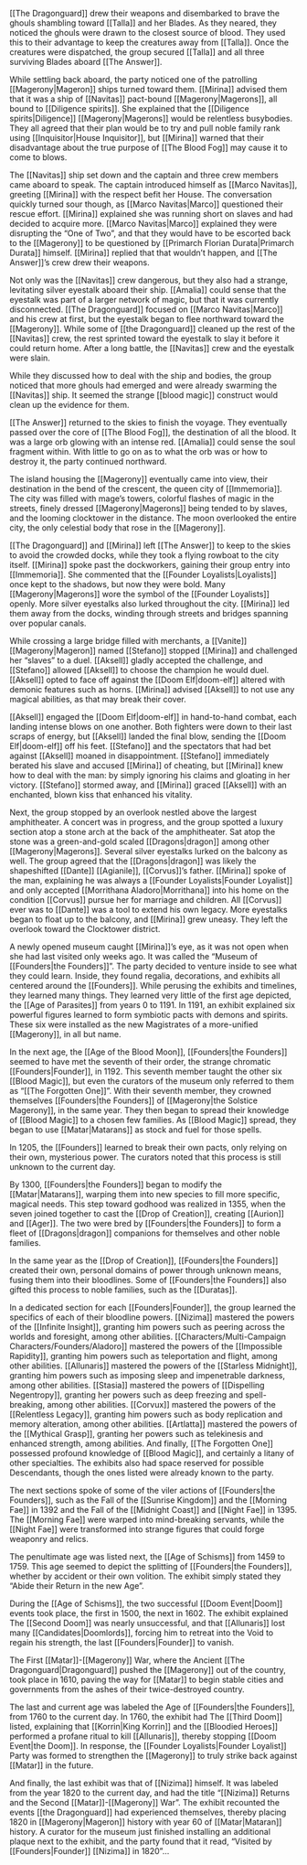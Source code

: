[[The Dragonguard]] drew their weapons and disembarked to brave the ghouls shambling toward [[Talla]] and her Blades. As they neared, they noticed the ghouls were drawn to the closest source of blood. They used this to their advantage to keep the creatures away from [[Talla]]. Once the creatures were dispatched, the group secured [[Talla]] and all three surviving Blades aboard [[The Answer]].

While settling back aboard, the party noticed one of the patrolling [[Magerony|Mageron]] ships turned toward them. [[Mirina]] advised them that it was a ship of [[Navitas]] pact-bound [[Magerony|Magerons]], all bound to [[Diligence spirits]]. She explained that the [[Diligence spirits|Diligence]] [[Magerony|Magerons]] would be relentless busybodies. They all agreed that their plan would be to try and pull noble family rank using [[Inquisitor|House Inquisitor]], but [[Mirina]] warned that their disadvantage about the true purpose of [[The Blood Fog]] may cause it to come to blows. 

The [[Navitas]] ship set down and the captain and three crew members came aboard to speak. The captain introduced himself as [[Marco Navitas]], greeting [[Mirina]] with the respect befit her House. The conversation quickly turned sour though, as [[Marco Navitas|Marco]] questioned their rescue effort. [[Mirina]] explained she was running short on slaves and had decided to acquire more. [[Marco Navitas|Marco]] explained they were disrupting the “One of Two”, and that they would have to be escorted back to the [[Magerony]] to be questioned by [[Primarch Florian Durata|Primarch Durata]] himself. [[Mirina]] replied that that wouldn’t happen, and [[The Answer]]’s crew drew their weapons. 

Not only was the [[Navitas]] crew dangerous, but they also had a strange, levitating silver eyestalk aboard their ship. [[Amalia]] could sense that the eyestalk was part of a larger network of magic, but that it was currently disconnected. [[The Dragonguard]] focused on [[Marco Navitas|Marco]] and his crew at first, but the eyestalk began to flee northward toward the [[Magerony]]. While some of [[the Dragonguard]] cleaned up the rest of the [[Navitas]] crew, the rest sprinted toward the eyestalk to slay it before it could return home. After a long battle, the [[Navitas]] crew and the eyestalk were slain.

While they discussed how to deal with the ship and bodies, the group noticed that more ghouls had emerged and were already swarming the [[Navitas]] ship. It seemed the strange [[blood magic]] construct would clean up the evidence for them. 

[[The Answer]] returned to the skies to finish the voyage. They eventually passed over the core of [[The Blood Fog]], the destination of all the blood. It was a large orb glowing with an intense red. [[Amalia]] could sense the soul fragment within. With little to go on as to what the orb was or how to destroy it, the party continued northward. 

The island housing the [[Magerony]] eventually came into view, their destination in the bend of the crescent, the queen city of [[Immemoria]]. The city was filled with mage’s towers, colorful flashes of magic in the streets, finely dressed [[Magerony|Magerons]] being tended to by slaves, and the looming clocktower in the distance. The moon overlooked the entire city, the only celestial body that rose in the [[Magerony]].

[[The Dragonguard]] and [[Mirina]] left [[The Answer]] to keep to the skies to avoid the crowded docks, while they took a flying rowboat to the city itself. [[Mirina]] spoke past the dockworkers, gaining their group entry into [[Immemoria]]. She commented that the [[Founder Loyalists|Loyalists]] once kept to the shadows, but now they were bold. Many [[Magerony|Magerons]] wore the symbol of the [[Founder Loyalists]] openly. More silver eyestalks also lurked throughout the city. [[Mirina]] led them away from the docks, winding through streets and bridges spanning over popular canals. 

While crossing a large bridge filled with merchants, a [[Vanite]] [[Magerony|Mageron]] named [[Stefano]] stopped [[Mirina]] and challenged her “slaves” to a duel. [[Aksell]] gladly accepted the challenge, and [[Stefano]] allowed [[Aksell]] to choose the champion he would duel. [[Aksell]] opted to face off against the [[Doom Elf|doom-elf]] altered with demonic features such as horns. [[Mirina]] advised [[Aksell]] to not use any magical abilities, as that may break their cover. 

[[Aksell]] engaged the [[Doom Elf|doom-elf]] in hand-to-hand combat, each landing intense blows on one another. Both fighters were down to their last scraps of energy, but [[Aksell]] landed the final blow, sending the [[Doom Elf|doom-elf]] off his feet. [[Stefano]] and the spectators that had bet against [[Aksell]] moaned in disappointment. [[Stefano]] immediately berated his slave and accused [[Mirina]] of cheating, but [[Mirina]] knew how to deal with the man: by simply ignoring his claims and gloating in her victory. [[Stefano]] stormed away, and [[Mirina]] graced [[Aksell]] with an enchanted, blown kiss that enhanced his vitality. 

Next, the group stopped by an overlook nestled above the largest amphitheater. A concert was in progress, and the group spotted a luxury section atop a stone arch at the back of the amphitheater. Sat atop the stone was a green-and-gold scaled [[Dragons|dragon]] among other [[Magerony|Magerons]]. Several silver eyestalks lurked on the balcony as well. The group agreed that the [[Dragons|dragon]] was likely the shapeshifted [[Dante]] [[Agianile]], [[Corvus]]’s father. [[Mirina]] spoke of the man, explaining he was always a [[Founder Loyalists|Founder Loyalist]] and only accepted [[Morrithana Aladoro|Morrithana]] into his home on the condition [[Corvus]] pursue her for marriage and children. All [[Corvus]] ever was to [[Dante]] was a tool to extend his own legacy. More eyestalks began to float up to the balcony, and [[Mirina]] grew uneasy. They left the overlook toward the Clocktower district. 

A newly opened museum caught [[Mirina]]’s eye, as it was not open when she had last visited only weeks ago. It was called the “Museum of [[Founders|the Founders]]”. The party decided to venture inside to see what they could learn. Inside, they found regalia, decorations, and exhibits all centered around the [[Founders]]. While perusing the exhibits and timelines, they learned many things. They learned very little of the first age depicted, the [[Age of Parasites]] from years 0 to 1191. In 1191, an exhibit explained six powerful figures learned to form symbiotic pacts with demons and spirits. These six were installed as the new Magistrates of a more-unified [[Magerony]], in all but name.

In the next age, the [[Age of the Blood Moon]], [[Founders|the Founders]] seemed to have met the seventh of their order, the strange chromatic [[Founders|Founder]], in 1192. This seventh member taught the other six [[Blood Magic]], but even the curators of the museum only referred to them as “[[The Forgotten One]]”. With their seventh member, they crowned themselves [[Founders|the Founders]] of [[Magerony|the Solstice Magerony]], in the same year. They then began to spread their knowledge of [[Blood Magic]] to a chosen few families. As [[Blood Magic]] spread, they began to use [[Matar|Matarans]] as stock and fuel for those spells.

In 1205, the [[Founders]] learned to break their own pacts, only relying on their own, mysterious power. The curators noted that this process is still unknown to the current day. 

By 1300, [[Founders|the Founders]] began to modify the [[Matar|Matarans]], warping them into new species to fill more specific, magical needs. This step toward godhood was realized in 1355, when the seven joined together to cast the [[Drop of Creation]], creating [[Aurion]] and [[Ager]]. The two were bred by [[Founders|the Founders]] to form a fleet of [[Dragons|dragon]] companions for themselves and other noble families. 

In the same year as the [[Drop of Creation]], [[Founders|the Founders]] created their own, personal domains of power through unknown means, fusing them into their bloodlines. Some of [[Founders|the Founders]] also gifted this process to noble families, such as the [[Duratas]]. 

In a dedicated section for each [[Founders|Founder]], the group learned the specifics of each of their bloodline powers. [[Nizima]] mastered the powers of the [[Infinite Insight]], granting him powers such as peering across the worlds and foresight, among other abilities. [[Characters/Multi-Campaign Characters/Founders/Aladoro]] mastered the powers of the [[Impossible Rapidity]], granting him powers such as teleportation and flight, among other abilities. [[Allunaris]] mastered the powers of the [[Starless Midnight]], granting him powers such as imposing sleep and impenetrable darkness, among other abilities. [[Stasia]] mastered the powers of [[Dispelling Negentropy]], granting her powers such as deep freezing and spell-breaking, among other abilities. [[Corvux]] mastered the powers of the [[Relentless Legacy]], granting him powers such as body replication and memory alteration, among other abilities. [[Artlatta]] mastered the powers of the [[Mythical Grasp]], granting her powers such as telekinesis and enhanced strength, among abilities. And finally, [[The Forgotten One]] possessed profound knowledge of [[Blood Magic]], and certainly a litany of other specialties. The exhibits also had space reserved for possible Descendants, though the ones listed were already known to the party.

The next sections spoke of some of the viler actions of [[Founders|the Founders]], such as the Fall of the [[Sunrise Kingdom]] and the [[Morning Fae]] in 1392 and the Fall of the [[Midnight Coast]] and [[Night Fae]] in 1395. The [[Morning Fae]] were warped into mind-breaking servants, while the [[Night Fae]] were transformed into strange figures that could forge weaponry and relics. 

The penultimate age was listed next, the [[Age of Schisms]] from 1459 to 1759. This age seemed to depict the splitting of [[Founders|the Founders]], whether by accident or their own volition. The exhibit simply stated they “Abide their Return in the new Age”. 

During the [[Age of Schisms]], the two successful [[Doom Event|Doom]] events took place, the first in 1500, the next in 1602. The exhibit explained The [[Second Doom]] was nearly unsuccessful, and that [[Allunaris]] lost many [[Candidates|Doomlords]], forcing him to retreat into the Void to regain his strength, the last [[Founders|Founder]] to vanish. 

The First [[Matar]]-[[Magerony]] War, where the Ancient [[The Dragonguard|Dragonguard]] pushed the [[Magerony]] out of the country, took place in 1610, paving the way for [[Matar]] to begin stable cities and governments from the ashes of their twice-destroyed country. 

The last and current age was labeled the Age of [[Founders|the Founders]], from 1760 to the current day. In 1760, the exhibit had The [[Third Doom]] listed, explaining that [[Korrin|King Korrin]] and the [[Bloodied Heroes]] performed a profane ritual to kill [[Allunaris]], thereby stopping [[Doom Event|the Doom]]. In response, the [[Founder Loyalists|Founder Loyalist]] Party was formed to strengthen the [[Magerony]] to truly strike back against [[Matar]] in the future. 

And finally, the last exhibit was that of [[Nizima]] himself. It was labeled from the year 1820 to the current day, and had the title “[[Nizima]] Returns and the Second [[Matar]]-[[Magerony]] War”. The exhibit recounted the events [[the Dragonguard]] had experienced themselves, thereby placing 1820 in [[Magerony|Mageron]] history with year 60 of [[Matar|Mataran]] history. A curator for the museum just finished installing an additional plaque next to the exhibit, and the party found that it read, “Visited by [[Founders|Founder]] [[Nizima]] in 1820”…